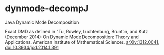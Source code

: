 # dynmode-decompJ

Java Dynamic Mode Decomposition

Exact DMD as defined in "Tu, Rowley, Luchtenburg, Brunton, and Kutz (December 2014): On Dynamic Mode Decomposition: Theory and Applications. American Institute of Mathematical Sciences. [arXiv:1312.0041](https://arxiv.org/pdf/1312.0041.pdf), [doi:10.3934/jcd.2014.1.391](http://www.aimsciences.org/article/doi/10.3934/jcd.2014.1.391)
